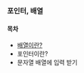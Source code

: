 ### 포인터, 배열

#### 목차
- [배열이란?](https://github.com/posin2361/gwangju_study/blob/main/1기_스터디/자료구조및알고리즘(C언어)/1주차_포인터,%20배열/배열이란%3F/README.md)
- 포인터이란?
- 문자열 배열에 입력 받기
